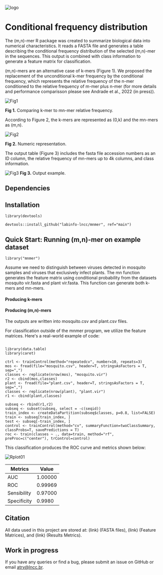 ![logo](https://user-images.githubusercontent.com/57667417/191082345-57fed066-37e9-4a8a-a65a-c9562d0625a4.png)

# Conditional frequency distribution

The (m,n)-mer R package was created to summarize biological data into numerical characteristics. It reads a FASTA file and generates a table describing the conditional frequency distribution of the selected (m,n)-mer in the sequences. This output is combined with class information to generate a feature matrix for classification. 

(m,n)-mers are an alternative case of k-mers (Figure 1). We proposed the replacement of the unconditional k-mer frequency 
by the conditional frequency, which represents the relative frequency of the n-mer conditioned to the relative frequency of m-mer plus n-mer (for more details and performance comparisson please see Andrade et al., 2022 (in press)). 

![Fig1](https://user-images.githubusercontent.com/57667417/191081859-0b0ae464-f257-4c82-9dea-8d4629605357.png)

**Fig 1.** Comparing k-mer to mn-mer relative frequency.

According to Figure 2, the k-mers are represented as (0,k) and the mn-mers as (m,n).

![Fig2](https://user-images.githubusercontent.com/57667417/191081936-1aed5ca6-9c88-4d4d-a46b-e1ccae0bcafe.png)

**Fig 2.** Numeric representation.

The output table (Figure 3) includes the fasta file accession numbers as an ID column, the relative frequency of mn-mers up to 4k columns, and class information. 

![Fig3](https://user-images.githubusercontent.com/57667417/191082016-b6835c4c-c115-498d-a2d1-c7d93ec20fe5.png)
**Fig 3.** Output example.


## Dependencies



## Installation

```
library(devtools)

devtools::install_github("labinfo-lncc/mnmer", ref="main")
```



## Quick Start: Running (m,n)-mer on example dataset

```
library("mnmer")
```

Assume we need to distinguish between viruses detected in mosquito samples and viruses that exclusively infect plants. The mn function generates the feature matrix using conditional probability from the datasets mosquito vir.fasta and plant vir.fasta. This function can generate both k-mers and mn-mers.

#### Producing k-mers

#### Producing (m,n)-mers 

The outputs are written into mosquito.csv and plant.csv files.

For classification outside of the mnmer program, we utilize the feature matrices. Here's a real-world example of code:

```

library(data.table)
library(caret)

ctrl <- trainControl(method="repeatedcv", number=10, repeats=3)
mos <- fread(file="mosquito.csv", header=T, stringsAsFactors = T, sep=",")
classes <- replicate(nrow(mos), "mosquito.vir")
r2 <- cbind(mos,classes)
plant <- fread(file="plant.csv", header=T, stringsAsFactors = T, sep=",")
classes <- replicate(nrow(plant), "plant.vir")
r1 <- cbind(plant,classes)

subseq <- rbind(r1,r2)
subseq <- subset(subseq, select = -c(seqid))
train_index <- createDataPartition(subseq$classes, p=0.8, list=FALSE)
train <- subseq[train_index, ]
test <- subseq[-train_index, ]
control <- trainControl(method="cv", summaryFunction=twoClassSummary, classProbs=T, savePredictions = T)
roc <- train(classes ~ ., data=train, method="rf", preProc=c("center"), trControl=control)

```

This classification produces the ROC curve and metrics shown below:


![Rplot01](https://user-images.githubusercontent.com/57667417/191288837-2f13cee0-96f8-48fb-a4e0-e7e28d832efe.png)


Metrics | Value
--- | ---
AUC | 1.00000
ROC | 0.99969
Sensibility | 0.97000
Specificity | 0.9980

## Citation

All data used in this project are stored at: (link) (FASTA files), (link) (Feature Matrices), and (link) (Results Metrics). 



## Work in progress

If you have any queries or find a bug, please submit an issue on GitHub or email atrv@lncc.br.
